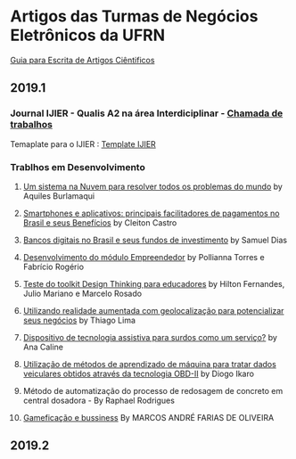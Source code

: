 
# Artigos das Turmas de Negócios Eletrônicos da UFRN

[Guia para Escrita de Artigos Ciêntificos](https://docs.google.com/document/d/1EO0oFDhCDIrdFhSuv943vHrbwlfDpdVDLcz__mHHJdA)


## 2019.1
### Journal IJIER - Qualis A2 na área Interdiciplinar - [Chamada de trabalhos](https://ijier.net/ijier/cfp)
Temaplate para o IJIER : [Template IJIER](https://docs.google.com/document/d/1pVRtEzSiuonfiS08IcdXQHXIYctiCQYpjothuQtrn7k)

### Trablhos em Desenvolvimento

1. [Um sistema na Nuvem para resolver todos os problemas do mundo](https://docs.google.com/document/d/1pVRtEzSiuonfiS08IcdXQHXIYctiCQYpjothuQtrn7k/edit) by Aquiles Burlamaqui
1. [Smartphones e aplicativos: principais facilitadores de pagamentos no Brasil e seus Benefícios](https://docs.google.com/document/d/1L0_j7MGlVGo2W2eEQm0NwzhgRdqmkm1di42bexq8eCo/edit?usp=sharing) by Cleiton Castro
1. [Bancos digitais no Brasil e seus fundos de investimento](https://docs.google.com/document/d/1Sd-4WvsLIMGwt3yOobKzjFRftkIFocMKKmaGLaV8omk/edit?usp=sharing) by Samuel Dias
1. [Desenvolvimento do módulo Empreendedor](https://docs.google.com/document/d/11viSMJb7hw3z4S7byjXUgOWak0u3CKREky9sEldvPuc/edit?usp=sharing) by Pollianna Torres e Fabrício Rogério
1. [Teste do toolkit Design Thinking para educadores](https://docs.google.com/document/d/1GXz1NdMIvG6SOcTCVrxPilBQlxENW2WiK3_jIKjn9S4/edit?usp=sharing) by Hilton Fernandes, Julio Mariano e Marcelo Rosado
1. [Utilizando realidade aumentada com geolocalização para potencializar seus negócios](https://docs.google.com/document/d/1Jr6PbF3WSX0dfT6ZCER1zI8V5tzgIW6HmSG2g8yp1t4/edit?usp=sharing) by Thiago Lima
1. [Dispositivo de tecnologia assistiva para surdos como um serviço?](https://docs.google.com/document/d/18A0QcP-ko3-KKh49AXwA993ISm-Yx4O_uhPWkRXxrno/edit?usp=sharing) by Ana Caline
1. [Utilização de métodos de aprendizado de máquina para tratar dados veiculares obtidos através da tecnologia OBD-II](https://docs.google.com/document/d/1aufp3bpgUNFGycPyO6dilS8OYI1ABgnSoaNM9DFyMbw/edit?usp=sharing) by Diogo Ikaro
1. Método de automatização do processo de redosagem de concreto em central dosadora - By Raphael Rodrigues

1. [Gameficação e bussiness](https://docs.google.com/document/d/1eAN-SGgcoCBnvKpyO_3IMIcaIvV4T357xsqiNBR-E40) By MARCOS ANDRÉ FARIAS DE OLIVEIRA



## 2019.2
